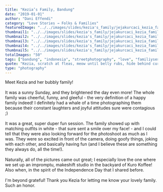```yaml
---
title: "Kezia’s Family, Bandung"
date: "2019-01-01"
author: "Dani Effendi"
category: "Love Stories → Folks & Families"
featuredImage: "../../images/slides/kezia's_family/jejakurcaci_kezia_familysession-11.jpg"
thumbnail1: "../../images/slides/kezia's_family/jejakurcaci_kezia_familysession-02.jpg"
thumbnail2: "../../images/slides/kezia's_family/jejakurcaci_kezia_familysession-18.jpg"
thumbnail3: "../../images/slides/kezia's_family/jejakurcaci_kezia_familysession-29.jpg"
thumbnail4: "../../images/slides/kezia's_family/jejakurcaci_kezia_familysession-22.jpg"
thumbnail5: "../../images/slides/kezia's_family/jejakurcaci_kezia_familysession-27.jpg"
totalImages: "50"
tags: ["bandung", "indonesia", "streetphotography", "love", "familiysession", "wanderlust", "2019"]
quote: "Kezia, scratch at fleas, meow until belly rubs, hide behind curtain when vacuum cleaner is on scratch strangers and poo on owners food claw at curtains stretch and yawn nibble on tuna ignore human bite human hand eat a plant, kill a hand."
type: "photography"
---
```



Meet Kezia and her bubbly family!
<br/>
<br/>
It was a sunny Sunday, and they brightened the day even more! The whole family was cheerful, funny, and gleeful - the very definition of a happy family indeed! I definitely had a whale of a time photographing them because their constant laughters and joyful attitudes sure were contagious ;)
<br/>
<br/>
It was a great, super duper fun session. The family showed up with matching outfits in white - that sure sent a smile over my face! - and I could tell that they were also looking forward for the photoshoot as much as I was. They were so excited in front of the camera, doing goofy things, joking with each other, and basically having fun (and I believe these are something they always do, all the time!).
<br/>
<br/>
Naturally, all of the pictures came out great; I especially love the one where we set up an impromptu, makeshift studio in the backyard of Kuro Koffee! Also when, in the spirit of the Independence Day that I shared before.
<br/>
<br/>
I'm beyond grateful!
Thank you Kezia for letting me know your lovely family. Such an honor. 
